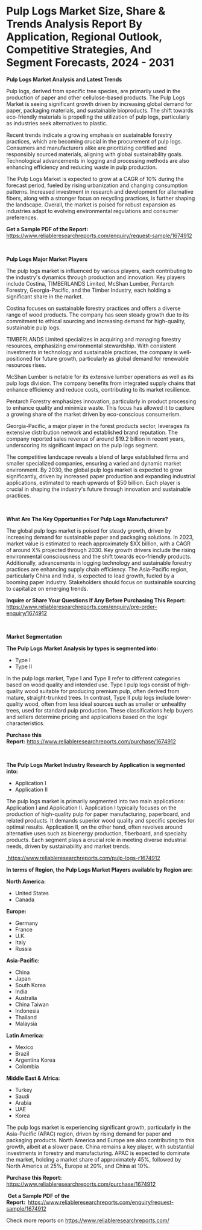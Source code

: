 <p><h1>Pulp Logs Market Size, Share & Trends Analysis Report By Application, Regional Outlook, Competitive Strategies, And Segment Forecasts, 2024 - 2031</h1></p><p><strong>Pulp Logs Market Analysis and Latest Trends</strong></p>
<p><p>Pulp logs, derived from specific tree species, are primarily used in the production of paper and other cellulose-based products. The Pulp Logs Market is seeing significant growth driven by increasing global demand for paper, packaging materials, and sustainable bioproducts. The shift towards eco-friendly materials is propelling the utilization of pulp logs, particularly as industries seek alternatives to plastic.</p><p>Recent trends indicate a growing emphasis on sustainable forestry practices, which are becoming crucial in the procurement of pulp logs. Consumers and manufacturers alike are prioritizing certified and responsibly sourced materials, aligning with global sustainability goals. Technological advancements in logging and processing methods are also enhancing efficiency and reducing waste in pulp production.</p><p>The Pulp Logs Market is expected to grow at a CAGR of 10% during the forecast period, fueled by rising urbanization and changing consumption patterns. Increased investment in research and development for alternative fibers, along with a stronger focus on recycling practices, is further shaping the landscape. Overall, the market is poised for robust expansion as industries adapt to evolving environmental regulations and consumer preferences.</p></p>
<p><strong>Get a Sample PDF of the Report:&nbsp;</strong> <a href="https://www.reliableresearchreports.com/enquiry/request-sample/1674912?utm_campaign=2002&utm_medium=2&utm_source=Github&utm_content=ia&utm_term=28122024&utm_id=pulp-logs">https://www.reliableresearchreports.com/enquiry/request-sample/1674912</a></p>
<p>&nbsp;</p>
<p><strong>Pulp Logs Major Market Players</strong></p>
<p><p>The pulp logs market is influenced by various players, each contributing to the industry's dynamics through production and innovation. Key players include Costina, TIMBERLANDS Limited, McShan Lumber, Pentarch Forestry, Georgia-Pacific, and the Timber Industry, each holding a significant share in the market.</p><p>Costina focuses on sustainable forestry practices and offers a diverse range of wood products. The company has seen steady growth due to its commitment to ethical sourcing and increasing demand for high-quality, sustainable pulp logs. </p><p>TIMBERLANDS Limited specializes in acquiring and managing forestry resources, emphasizing environmental stewardship. With consistent investments in technology and sustainable practices, the company is well-positioned for future growth, particularly as global demand for renewable resources rises.</p><p>McShan Lumber is notable for its extensive lumber operations as well as its pulp logs division. The company benefits from integrated supply chains that enhance efficiency and reduce costs, contributing to its market resilience. </p><p>Pentarch Forestry emphasizes innovation, particularly in product processing to enhance quality and minimize waste. This focus has allowed it to capture a growing share of the market driven by eco-conscious consumerism.</p><p>Georgia-Pacific, a major player in the forest products sector, leverages its extensive distribution network and established brand reputation. The company reported sales revenue of around $19.2 billion in recent years, underscoring its significant impact on the pulp logs segment.</p><p>The competitive landscape reveals a blend of large established firms and smaller specialized companies, ensuring a varied and dynamic market environment. By 2030, the global pulp logs market is expected to grow significantly, driven by increased paper production and expanding industrial applications, estimated to reach upwards of $50 billion. Each player is crucial in shaping the industry's future through innovation and sustainable practices.</p></p>
<p>&nbsp;</p>
<p><strong>What Are The Key Opportunities For Pulp Logs Manufacturers?</strong></p>
<p><p>The global pulp logs market is poised for steady growth, driven by increasing demand for sustainable paper and packaging solutions. In 2023, market value is estimated to reach approximately $XX billion, with a CAGR of around X% projected through 2030. Key growth drivers include the rising environmental consciousness and the shift towards eco-friendly products. Additionally, advancements in logging technology and sustainable forestry practices are enhancing supply chain efficiency. The Asia-Pacific region, particularly China and India, is expected to lead growth, fueled by a booming paper industry. Stakeholders should focus on sustainable sourcing to capitalize on emerging trends.</p></p>
<p><strong>Inquire or Share Your Questions If Any Before Purchasing This Report:</strong> <a href="https://www.reliableresearchreports.com/enquiry/pre-order-enquiry/1674912?utm_campaign=2002&utm_medium=2&utm_source=Github&utm_content=ia&utm_term=28122024&utm_id=pulp-logs">https://www.reliableresearchreports.com/enquiry/pre-order-enquiry/1674912</a></p>
<p>&nbsp;</p>
<p><strong>Market Segmentation</strong></p>
<p><strong>The Pulp Logs Market Analysis by types is segmented into:</strong></p>
<p><ul><li>Type I</li><li>Type II</li></ul></p>
<p><p>In the pulp logs market, Type I and Type II refer to different categories based on wood quality and intended use. Type I pulp logs consist of high-quality wood suitable for producing premium pulp, often derived from mature, straight-trunked trees. In contrast, Type II pulp logs include lower-quality wood, often from less ideal sources such as smaller or unhealthy trees, used for standard pulp production. These classifications help buyers and sellers determine pricing and applications based on the logs' characteristics.</p></p>
<p><strong>Purchase this Report:&nbsp;</strong><a href="https://www.reliableresearchreports.com/purchase/1674912?utm_campaign=2002&utm_medium=2&utm_source=Github&utm_content=ia&utm_term=28122024&utm_id=pulp-logs">https://www.reliableresearchreports.com/purchase/1674912</a></p>
<p>&nbsp;</p>
<p><strong>The Pulp Logs Market Industry Research by Application is segmented into:</strong></p>
<p><ul><li>Application I</li><li>Application II</li></ul></p>
<p><p>The pulp logs market is primarily segmented into two main applications: Application I and Application II. Application I typically focuses on the production of high-quality pulp for paper manufacturing, paperboard, and related products. It demands superior wood quality and specific species for optimal results. Application II, on the other hand, often revolves around alternative uses such as bioenergy production, fiberboard, and specialty products. Each segment plays a crucial role in meeting diverse industrial needs, driven by sustainability and market trends.</p></p>
<p><a href="https://www.reliableresearchreports.com/pulp-logs-r1674912?utm_campaign=2002&utm_medium=2&utm_source=Github&utm_content=ia&utm_term=28122024&utm_id=pulp-logs">&nbsp;https://www.reliableresearchreports.com/pulp-logs-r1674912</a></p>
<p><strong>In terms of Region, the Pulp Logs Market Players available by Region are:</strong></p>
<p>
    <p> <strong> North America: </strong>
        <ul>
            <li>United States</li>
            <li>Canada</li>
        </ul>
        </p> 
    <p> <strong> Europe: </strong>
        <ul>
            <li>Germany</li>
            <li>France</li>
            <li>U.K.</li>
            <li>Italy</li>
            <li>Russia</li>
        </ul>
        </p> 
    <p> <strong> Asia-Pacific: </strong>
        <ul>
            <li>China</li>
            <li>Japan</li>
            <li>South Korea</li>
            <li>India</li>
            <li>Australia</li>
            <li>China Taiwan</li>
            <li>Indonesia</li>
            <li>Thailand</li>
            <li>Malaysia</li>
        </ul>
        </p> 
    <p> <strong> Latin America: </strong>
        <ul>
            <li>Mexico</li>
            <li>Brazil</li>
            <li>Argentina Korea</li>
            <li>Colombia</li>
        </ul>
        </p> 
    <p> <strong> Middle East & Africa: </strong>
        <ul>
            <li>Turkey</li>
            <li>Saudi</li>
            <li>Arabia</li>
            <li>UAE</li>
            <li>Korea</li>
        </ul>
    </p>
    </p>
<p><p>The pulp logs market is experiencing significant growth, particularly in the Asia-Pacific (APAC) region, driven by rising demand for paper and packaging products. North America and Europe are also contributing to this growth, albeit at a slower pace. China remains a key player, with substantial investments in forestry and manufacturing. APAC is expected to dominate the market, holding a market share of approximately 45%, followed by North America at 25%, Europe at 20%, and China at 10%.</p></p>
<p><strong>Purchase this Report: </strong><a href="https://www.reliableresearchreports.com/purchase/1674912?utm_campaign=2002&utm_medium=2&utm_source=Github&utm_content=ia&utm_term=28122024&utm_id=pulp-logs">https://www.reliableresearchreports.com/purchase/1674912</a></p>
<p>&nbsp;<strong>Get a Sample PDF of the Report:&nbsp;&nbsp;</strong><a href="https://www.reliableresearchreports.com/enquiry/request-sample/1674912?utm_campaign=2002&utm_medium=2&utm_source=Github&utm_content=ia&utm_term=28122024&utm_id=pulp-logs">https://www.reliableresearchreports.com/enquiry/request-sample/1674912</a></p>
<p><strong></strong></p>
<p>Check more reports on <a href="https://www.reliableresearchreports.com/?utm_campaign=2002&utm_medium=2&utm_source=Github&utm_content=ia&utm_term=28122024&utm_id=pulp-logs">https://www.reliableresearchreports.com/</a></p>